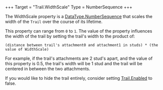 +++
Target = "Trail.WidthScale"
Type = NumberSequence
+++

The WidthScale property is a [DataType.NumberSequence](https://developer.roblox.com/search#stq=NumberSequence) that scales the width of the `Trail` over the course of its lifetime.This property can range from `0` to `1`. The value of the property influences the width of the trail by setting the trail's width to the product of:    (distance between trail's attachment0 and attachment1 in studs) * (the value of WidthScale)For example, if the trail's attachments are 2 stud's apart, and the value of this property is 0.5, the trail's width will be 1 stud and the trail will be centered in between the two attachments.If you would like to hide the trail entirely, consider setting [Trail.Enabled](https://developer.roblox.com/api-reference/property/Trail/Enabled) to false.